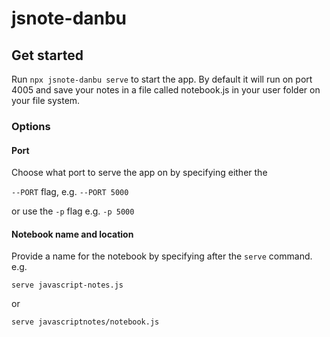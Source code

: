 # jsnote-danbu

## Get started
Run `npx jsnote-danbu serve` to start the app.
By default it will run on port 4005 and save
your notes in a file called notebook.js in your
user folder on your file system.

### Options

#### Port
Choose what port to serve the app on by specifying
either the

`--PORT` flag, e.g. `--PORT 5000`

or use the `-p` flag e.g. `-p 5000`


#### Notebook name and location
Provide a name for the notebook by specifying
after the `serve` command.
e.g. 

`serve javascript-notes.js`

or

`serve javascriptnotes/notebook.js`